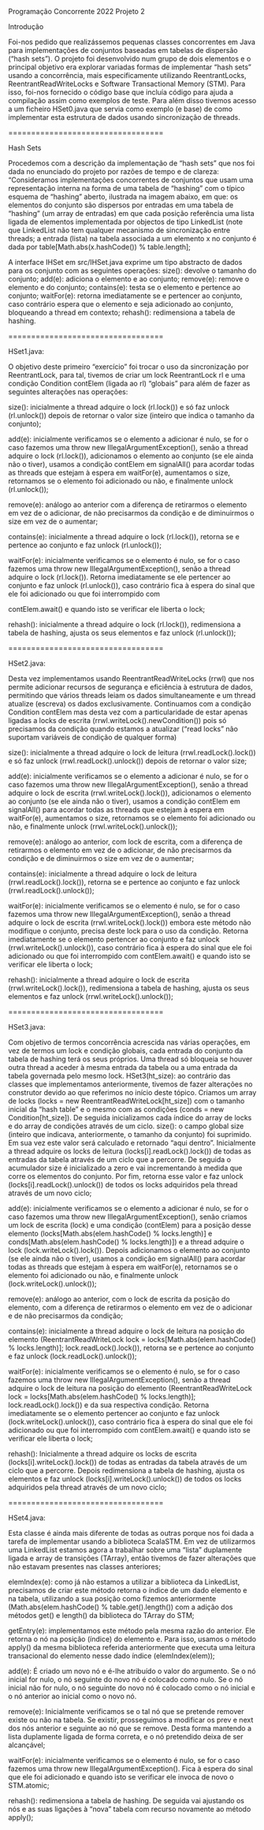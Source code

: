 
Programação Concorrente 2022
Projeto 2

Introdução

Foi-nos pedido que realizássemos pequenas classes concorrentes em Java para implementações de conjuntos baseadas em tabelas de dispersão (“hash sets”).
O projeto foi desenvolvido num grupo de dois elementos e o principal objetivo era explorar variadas formas de implementar “hash sets” usando a concorrência, mais especificamente utilizando ReentrantLocks, ReentrantReadWriteLocks e Software Transactional Memory (STM). Para isso, foi-nos fornecido o código base que incluía código para ajuda a compilação assim como exemplos de teste.
Para além disso tivemos acesso a um ficheiro HSet0.java que servia como exemplo (e base) de como implementar esta estrutura de dados usando sincronização de threads.

==================================

Hash Sets

Procedemos com a descrição da implementação de “hash sets” que nos foi dada no enunciado do projeto por razões de tempo e de clareza:
“Consideramos implementações concorrentes de conjuntos que usam uma representação interna na forma de uma tabela de “hashing” com o típico esquema de “hashing” aberto, ilustrada na imagem abaixo, em que:
os elementos do conjunto são dispersos por entradas em uma tabela de “hashing” (um array de entradas) em que cada posição referência uma lista ligada de elementos implementada por objectos de tipo LinkedList (note que LinkedList não tem qualquer mecanismo de sincronização entre threads;
a entrada (lista) na tabela associada a um elemento x no conjunto é dada por table[Math.abs(x.hashCode()) % table.length];

A interface IHSet em src/IHSet.java exprime um tipo abstracto de dados para os conjunto com as seguintes operações:
size(): devolve o tamanho do conjunto;
add(e): adiciona o elemento e ao conjunto;
remove(e): remove o elemento e do conjunto;
contains(e): testa se o elemento e pertence ao conjunto;
waitFor(e): retorna imediatamente se e pertencer ao conjunto, caso contrário espera que o elemento e seja adicionado ao conjunto, bloqueando a thread em contexto;
rehash(): redimensiona a tabela de hashing.

==================================

HSet1.java:

O objetivo deste primeiro “exercício” foi trocar o uso da sincronização por ReentrantLock, para tal, tivemos de criar um lock ReentrantLock rl e uma condição Condition contElem (ligada ao rl) “globais” para além de fazer as seguintes alterações nas operações:

size(): inicialmente a thread adquire o lock (rl.lock()) e só faz unlock (rl.unlock()) depois de retornar o valor size (inteiro que indica o tamanho da conjunto);

add(e): inicialmente verificamos se o elemento a adicionar é nulo, se for o caso fazemos uma throw new IllegalArgumentException(), senão a thread adquire o lock (rl.lock()), adicionamos o elemento ao conjunto (se ele ainda não o tiver), usamos a condição contElem em signalAll() para acordar todas as threads que estejam à espera em waitFor(e), aumentamos o size, retornamos se o elemento foi adicionado ou não, e finalmente unlock (rl.unlock());

remove(e): análogo ao anterior com a diferença de retirarmos o elemento em vez de o adicionar, de não precisarmos da condição e de diminuirmos o size em vez de o aumentar;

contains(e): inicialmente a thread adquire o lock (rl.lock()), retorna se e pertence ao conjunto e faz unlock (rl.unlock());

waitFor(e): inicialmente verificamos se o elemento é nulo, se for o caso fazemos uma throw new IllegalArgumentException(), senão a thread adquire o lock (rl.lock()). Retorna imediatamente se ele pertencer ao conjunto e faz unlock (rl.unlock()), caso contrário fica à espera do sinal que ele foi adicionado ou que foi interrompido com 

contElem.await() e quando isto se verificar ele liberta o lock;

rehash():  inicialmente a thread adquire o lock (rl.lock()), redimensiona a tabela de hashing, ajusta os seus elementos e faz unlock (rl.unlock());

==================================

HSet2.java:

Desta vez implementamos usando ReentrantReadWriteLocks (rrwl) que nos permite adicionar recursos de segurança e eficiência à estrutura de dados, permitindo que vários threads leiam os dados simultaneamente e um thread atualize (escreva) os dados exclusivamente.
Continuamos com a condição Condition contElem mas desta vez com a particularidade de estar apenas ligadas a locks de escrita (rrwl.writeLock().newCondition()) pois só precisamos da condição quando estamos a atualizar (“read locks” não suportam variáveis de condição de qualquer forma)

size(): inicialmente a thread adquire o lock de leitura (rrwl.readLock().lock()) e só faz unlock (rrwl.readLock().unlock()) depois de retornar o valor size;

add(e): inicialmente verificamos se o elemento a adicionar é nulo, se for o caso fazemos uma throw new IllegalArgumentException(), senão a thread adquire o lock de escrita (rrwl.writeLock().lock()), adicionamos o elemento ao conjunto (se ele ainda não o tiver), usamos a condição contElem em signalAll() para acordar todas as threads que estejam à espera em waitFor(e), aumentamos o size, retornamos se o elemento foi adicionado ou não, e finalmente unlock (rrwl.writeLock().unlock());

remove(e): análogo ao anterior, com lock de escrita, com a diferença de retirarmos o elemento em vez de o adicionar, de não precisarmos da condição e de diminuirmos o size em vez de o aumentar;

contains(e): inicialmente a thread adquire o lock de leitura (rrwl.readLock().lock()), retorna se e pertence ao conjunto e faz unlock (rrwl.readLock().unlock());

waitFor(e): inicialmente verificamos se o elemento é nulo, se for o caso fazemos uma throw new IllegalArgumentException(), senão a thread adquire o lock de escrita (rrwl.writeLock().lock()) embora este método não modifique o conjunto, precisa deste lock para o uso da condição. Retorna imediatamente se o elemento pertencer ao conjunto e faz unlock (rrwl.writeLock().unlock()), caso contrário fica à espera do sinal que ele foi adicionado ou que foi interrompido com contElem.await() e quando isto se verificar ele liberta o lock;

rehash():  inicialmente a thread adquire o lock de escrita (rrwl.writeLock().lock()), redimensiona a tabela de hashing, ajusta os seus elementos e faz unlock (rrwl.writeLock().unlock());

==================================

HSet3.java:

Com objetivo de termos concorrência acrescida nas várias operações, em vez de termos um lock e condição globais, cada entrada do conjunto da tabela de hashing terá os seus próprios. Uma thread só bloqueia se houver outra thread a aceder à mesma entrada da tabela ou a uma entrada da tabela governada pelo mesmo lock.
HSet3(ht_size): ao contrário das classes que implementamos anteriormente, tivemos de fazer alterações no construtor devido ao que referimos no início deste tópico. Criamos um array de locks (locks = new ReentrantReadWriteLock[ht_size]) com o tamanho inicial da “hash table” e o mesmo com as condições (conds = new Condition[ht_size]). De seguida inicializamos cada índice do array de locks e do array de condições através de um ciclo.
size(): o campo global size (inteiro que indicava, anteriormente, o tamanho da conjunto) foi suprimido. Em sua vez este valor será calculado e retornado “aqui dentro”. Inicialmente a thread adquire os locks de leitura (locks[i].readLock().lock()) de todas as entradas da tabela através de um ciclo que a percorre. De seguida o acumulador size é inicializado a zero e vai incrementando à medida que corre os elementos do conjunto. Por fim, retorna esse valor e faz unlock (locks[i].readLock().unlock()) de todos os locks adquiridos pela thread através de um novo ciclo;



add(e): inicialmente verificamos se o elemento a adicionar é nulo, se for o caso fazemos uma throw new IllegalArgumentException(), senão criamos um lock de escrita (lock) e uma condição (contElem) para a posição desse elemento (locks[Math.abs(elem.hashCode() % locks.length)] e conds[Math.abs(elem.hashCode() % locks.length)]) e a thread adquire o lock (lock.writeLock().lock()). Depois adicionamos o elemento ao conjunto (se ele ainda não o tiver), usamos a condição em signalAll() para acordar todas as threads que estejam à espera em waitFor(e), retornamos se o elemento foi adicionado ou não, e finalmente unlock (lock.writeLock().unlock());

remove(e): análogo ao anterior, com o lock de escrita da posição do elemento, com a diferença de retirarmos o elemento em vez de o adicionar e de não precisarmos da condição;

contains(e): inicialmente a thread adquire o lock de leitura na posição do elemento (ReentrantReadWriteLock lock = locks[Math.abs(elem.hashCode() % locks.length)]; lock.readLock().lock()), retorna se e pertence ao conjunto e faz unlock (lock.readLock().unlock());

waitFor(e): inicialmente verificamos se o elemento é nulo, se for o caso fazemos uma throw new IllegalArgumentException(), senão a thread adquire o lock de leitura na posição do elemento (ReentrantReadWriteLock lock = locks[Math.abs(elem.hashCode() % locks.length)]; lock.readLock().lock()) e da sua respectiva condição. Retorna imediatamente se o elemento pertencer ao conjunto e faz unlock (lock.writeLock().unlock()), caso contrário fica à espera do sinal que ele foi adicionado ou que foi interrompido com contElem.await() e quando isto se verificar ele liberta o lock;

rehash():  Inicialmente a thread adquire os locks de escrita (locks[i].writeLock().lock()) de todas as entradas da tabela através de um ciclo que a percorre. Depois redimensiona a tabela de hashing, ajusta os elementos e faz unlock (locks[i].writeLock().unlock()) de todos os locks adquiridos pela thread através de um novo ciclo;

==================================

HSet4.java:

Esta classe é ainda mais diferente de todas as outras porque nos foi dada a tarefa de implementar usando a biblioteca ScalaSTM. Em vez de utilizarmos uma LinkedList estamos agora a trabalhar sobre uma “lista” duplamente ligada e array de transições (TArray), então tivemos de fazer alterações que não estavam presentes nas classes anteriores;

elemIndex(e): como já não estamos a utilizar a biblioteca da LinkedList, precisamos de criar este método retorna o índice de um dado elemento e na tabela, utilizando a sua posição como fizemos anteriormente (Math.abs(elem.hashCode() % table.get().length()) com a adição dos métodos get() e length() da biblioteca do TArray do STM;

getEntry(e): implementamos este método pela mesma razão do anterior. Ele retorna o nó na posição (índice) do elemento e. Para isso, usamos o método apply() da mesma biblioteca referida anteriormente que executa uma leitura transacional do elemento nesse dado índice (elemIndex(elem));

add(e): É criado um novo nó e é-lhe atribuído o valor do argumento.  Se o nó inicial for nulo, o nó seguinte do novo nó é colocado como nulo. Se o nó inicial não for nulo, o nó seguinte do novo nó é colocado como o nó inicial e o nó anterior ao inicial como o novo nó. 

remove(e): Inicialmente verificamos se o tal nó que se pretende remover existe ou não na tabela. Se existir, prosseguimos a modificar os prev e next dos nós anterior e seguinte ao nó que se remove. Desta forma mantendo a lista duplamente ligada de forma correta, e o nó pretendido deixa de ser alcançável;

waitFor(e): inicialmente verificamos se o elemento é nulo, se for o caso fazemos uma throw new IllegalArgumentException(). Fica à espera do sinal que ele foi adicionado e quando isto se verificar ele invoca de novo o STM.atomic;

rehash(): redimensiona a tabela de hashing. De seguida vai ajustando os nós e as suas ligações à “nova” tabela com recurso novamente ao método apply();


